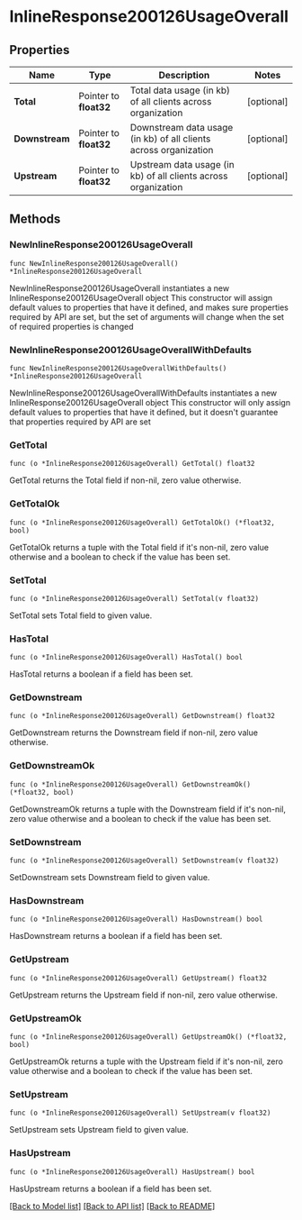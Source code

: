 # InlineResponse200126UsageOverall

## Properties

Name | Type | Description | Notes
------------ | ------------- | ------------- | -------------
**Total** | Pointer to **float32** | Total data usage (in kb) of all clients across organization | [optional] 
**Downstream** | Pointer to **float32** | Downstream data usage (in kb) of all clients across organization | [optional] 
**Upstream** | Pointer to **float32** | Upstream data usage (in kb) of all clients across organization | [optional] 

## Methods

### NewInlineResponse200126UsageOverall

`func NewInlineResponse200126UsageOverall() *InlineResponse200126UsageOverall`

NewInlineResponse200126UsageOverall instantiates a new InlineResponse200126UsageOverall object
This constructor will assign default values to properties that have it defined,
and makes sure properties required by API are set, but the set of arguments
will change when the set of required properties is changed

### NewInlineResponse200126UsageOverallWithDefaults

`func NewInlineResponse200126UsageOverallWithDefaults() *InlineResponse200126UsageOverall`

NewInlineResponse200126UsageOverallWithDefaults instantiates a new InlineResponse200126UsageOverall object
This constructor will only assign default values to properties that have it defined,
but it doesn't guarantee that properties required by API are set

### GetTotal

`func (o *InlineResponse200126UsageOverall) GetTotal() float32`

GetTotal returns the Total field if non-nil, zero value otherwise.

### GetTotalOk

`func (o *InlineResponse200126UsageOverall) GetTotalOk() (*float32, bool)`

GetTotalOk returns a tuple with the Total field if it's non-nil, zero value otherwise
and a boolean to check if the value has been set.

### SetTotal

`func (o *InlineResponse200126UsageOverall) SetTotal(v float32)`

SetTotal sets Total field to given value.

### HasTotal

`func (o *InlineResponse200126UsageOverall) HasTotal() bool`

HasTotal returns a boolean if a field has been set.

### GetDownstream

`func (o *InlineResponse200126UsageOverall) GetDownstream() float32`

GetDownstream returns the Downstream field if non-nil, zero value otherwise.

### GetDownstreamOk

`func (o *InlineResponse200126UsageOverall) GetDownstreamOk() (*float32, bool)`

GetDownstreamOk returns a tuple with the Downstream field if it's non-nil, zero value otherwise
and a boolean to check if the value has been set.

### SetDownstream

`func (o *InlineResponse200126UsageOverall) SetDownstream(v float32)`

SetDownstream sets Downstream field to given value.

### HasDownstream

`func (o *InlineResponse200126UsageOverall) HasDownstream() bool`

HasDownstream returns a boolean if a field has been set.

### GetUpstream

`func (o *InlineResponse200126UsageOverall) GetUpstream() float32`

GetUpstream returns the Upstream field if non-nil, zero value otherwise.

### GetUpstreamOk

`func (o *InlineResponse200126UsageOverall) GetUpstreamOk() (*float32, bool)`

GetUpstreamOk returns a tuple with the Upstream field if it's non-nil, zero value otherwise
and a boolean to check if the value has been set.

### SetUpstream

`func (o *InlineResponse200126UsageOverall) SetUpstream(v float32)`

SetUpstream sets Upstream field to given value.

### HasUpstream

`func (o *InlineResponse200126UsageOverall) HasUpstream() bool`

HasUpstream returns a boolean if a field has been set.


[[Back to Model list]](../README.md#documentation-for-models) [[Back to API list]](../README.md#documentation-for-api-endpoints) [[Back to README]](../README.md)


